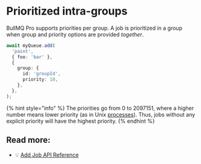 # Prioritized intra-groups

BullMQ Pro supports priorities per group. A job is prioritized in a group when group and priority options are provided _together_.

```typescript
await myQueue.add(
  'paint',
  { foo: 'bar' },
  {
    group: {
      id: 'groupId',
      priority: 10,
    },
  },
);
```

{% hint style="info" %}
The priorities go from 0 to 2097151, where a higher number means lower priority (as in Unix [processes](https://en.wikipedia.org/wiki/Nice\_\(Unix\))). Thus, jobs without any explicit priority will have the highest priority.
{% endhint %}

## Read more:

* 💡 [Add Job API Reference](https://api.bullmq.pro/classes/v6.Queue.html#add)
